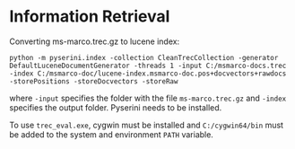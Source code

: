 # Information Retrieval


Converting ms-marco.trec.gz to lucene index:
```
python -m pyserini.index -collection CleanTrecCollection -generator DefaultLuceneDocumentGenerator -threads 1 -input C:/msmarco-docs.trec -index C:/msmarco-doc/lucene-index.msmarco-doc.pos+docvectors+rawdocs -storePositions -storeDocvectors -storeRaw
```

where ```-input``` specifies the folder with the file ```ms-marco.trec.gz``` and ```-index``` specifies the output folder. Pyserini needs to be installed.


To use ```trec_eval.exe```, cygwin must be installed and ```C:/cygwin64/bin``` must be added to the system and environment ```PATH``` variable.
